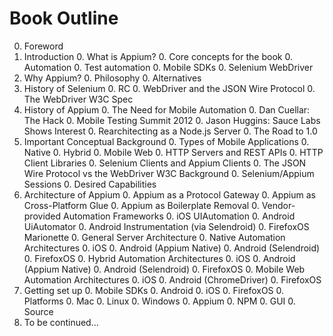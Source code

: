 Book Outline
=====

0. Foreword
0. Introduction
    0. What is Appium?
    0. Core concepts for the book
        0. Automation
        0. Test automation
        0. Mobile SDKs
        0. Selenium WebDriver
0. Why Appium?
    0. Philosophy
    0. Alternatives
0. History of Selenium
    0. RC
    0. WebDriver and the JSON Wire Protocol
    0. The WebDriver W3C Spec
0. History of Appium
    0. The Need for Mobile Automation
    0. Dan Cuellar: The Hack
    0. Mobile Testing Summit 2012
    0. Jason Huggins: Sauce Labs Shows Interest
    0. Rearchitecting as a Node.js Server
    0. The Road to 1.0
0. Important Conceptual Background
    0. Types of Mobile Applications
        0. Native
        0. Hybrid
        0. Mobile Web
    0. HTTP Servers and REST APIs
    0. HTTP Client Libraries
    0. Selenium Clients and Appium Clients
    0. The JSON Wire Protocol vs the WebDriver W3C Background
    0. Selenium/Appium Sessions
    0. Desired Capabilities
0. Architecture of Appium
    0. Appium as a Protocol Gateway
    0. Appium as Cross-Platform Glue
    0. Appium as Boilerplate Removal
    0. Vendor-provided Automation Frameworks
        0. iOS UIAutomation
        0. Android UiAutomator
        0. Android Instrumentation (via Selendroid)
        0. FirefoxOS Marionette
    0. General Server Architecture
    0. Native Automation Architectures
        0. iOS
        0. Android (Appium Native)
        0. Android (Selendroid)
        0. FirefoxOS
    0. Hybrid Automation Architectures
        0. iOS
        0. Android (Appium Native)
        0. Android (Selendroid)
        0. FirefoxOS
    0. Mobile Web Automation Architectures
        0. iOS
        0. Android (ChromeDriver)
        0. FirefoxOS
0. Getting set up
    0. Mobile SDKs
        0. Android
        0. iOS
        0. FirefoxOS
    0. Platforms
        0. Mac
        0. Linux
        0. Windows
    0. Appium
        0. NPM
        0. GUI
        0. Source
0. To be continued...
